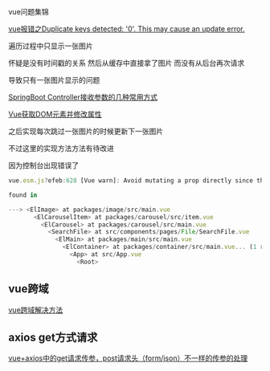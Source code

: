 vue问题集锦

[vue报错之Duplicate keys detected: '0'. This may cause an update error.](https://www.cnblogs.com/songForU/p/10551037.html)



遍历过程中只显示一张图片

怀疑是没有时间戳的关系 然后从缓存中直接拿了图片 而没有从后台再次请求

导致只有一张图片显示的问题

[SpringBoot Controller接收参数的几种常用方式](https://blog.csdn.net/suki_rong/article/details/80445880)

[Vue获取DOM元素并修改属性](https://blog.csdn.net/m0_37686205/article/details/96130534)

之后实现每次跳过一张图片的时候更新下一张图片

不过这里的实现方法方法有待改进 

因为控制台出现错误了

```javascript
vue.esm.js?efeb:628 [Vue warn]: Avoid mutating a prop directly since the value will be overwritten whenever the parent component re-renders. Instead, use a data or computed property based on the prop's value. Prop being mutated: "src"

found in

---> <ElImage> at packages/image/src/main.vue
       <ElCarouselItem> at packages/carousel/src/item.vue
         <ElCarousel> at packages/carousel/src/main.vue
           <SearchFile> at src/components/pages/File/SearchFile.vue
             <ElMain> at packages/main/src/main.vue
               <ElContainer> at packages/container/src/main.vue... (1 recursive calls)
                 <App> at src/App.vue
                   <Root>
```

## vue跨域

[vue跨域解决方法](https://www.cnblogs.com/wangyongcun/p/7665687.html)



## axios get方式请求

[vue+axios中的get请求传参，post请求头（form/json）不一样的传参的处理](https://blog.csdn.net/weixin_39701533/article/details/83744448?utm_medium=distribute.pc_relevant.none-task-blog-BlogCommendFromBaidu-3.channel_param&depth_1-utm_source=distribute.pc_relevant.none-task-blog-BlogCommendFromBaidu-3.channel_param)